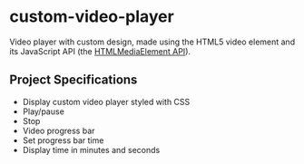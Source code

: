 # custom-video-player

Video player with custom design, made using the HTML5 video element and its JavaScript API (the [HTMLMediaElement API](https://developer.mozilla.org/en-US/docs/Learn/JavaScript/Client-side_web_APIs/Video_and_audio_APIs)).

## Project Specifications

- Display custom video player styled with CSS
- Play/pause
- Stop
- Video progress bar
- Set progress bar time
- Display time in minutes and seconds
